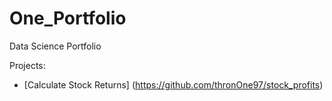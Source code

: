 # One_Portfolio
Data Science Portfolio

Projects:
* [Calculate Stock Returns] (https://github.com/thronOne97/stock_profits)
